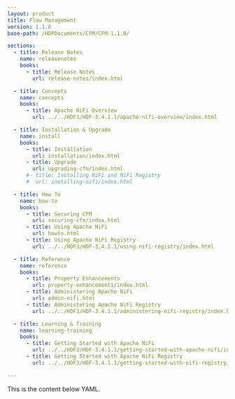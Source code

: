 ```yaml
---
layout: product
title: Flow Management
version: 1.1.0
base-path: /HDPDocuments/CFM/CFM-1.1.0/

sections:
  - title: Release Notes
    name: releasenotes
    books:
      - title: Release Notes
        url: release-notes/index.html

  - title: Concepts
    name: concepts
    books:
      - title: Apache NiFi Overview
        url: ../../HDF3/HDF-3.4.1.1/apache-nifi-overview/index.html

  - title: Installation & Upgrade
    name: install
    books:
      - title: Installation
        url: installation/index.html
      - title: Upgrade
        url: upgrading-cfm/index.html
      #- title: Installing NiFi and NiFi Registry
      #  url: installing-nifi/index.html

  - title: How To
    name: how-to
    books:
      - title: Securing CFM
        url: securing-cfm/index.html
      - title: Using Apache NiFi
        url: howto.html
      - title: Using Apache NiFi Registry
        url: ../../HDF3/HDF-3.4.1.1/using-nifi-registry/index.html

  - title: Reference
    name: reference
    books:
      - title: Property Enhancements
        url: property-enhancements/index.html
      - title: Administering Apache NiFi
        url: admin-nifi.html
      - title: Administering Apache NiFi Registry
        url: ../../HDF3/HDF-3.4.1.1/administering-nifi-registry/index.html

  - title: Learning & Training
    name: learning-training
    books:
      - title: Getting Started with Apache NiFi
        url: ../../HDF3/HDF-3.4.1.1/getting-started-with-apache-nifi/index.html
      - title: Getting Started with Apache NiFi Registry
        url: ../../HDF3/HDF-3.4.1.1/getting-started-with-nifi-registry/index.html

---
```


This is the content below YAML.
